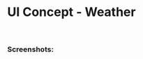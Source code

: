 # UI Concept - Weather
<br>
<h3>Screenshots: </h3
<img src="https://raw.githubusercontent.com/erthru/UI-Concept---Weather/master/ss1.png" height="737px" width="427px" />
